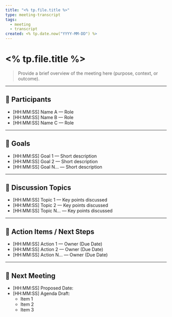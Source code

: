 ```yaml
---
title: "<% tp.file.title %>"
type: meeting-transcript
tags:
  - meeting
  - transcript
created: <% tp.date.now("YYYY-MM-DD") %>
---
```


# <% tp.file.title %>

> Provide a brief overview of the meeting here (purpose, context, or outcome).

---

## 🔗 Participants
- [HH:MM:SS] Name A — Role  
- [HH:MM:SS] Name B — Role  
- [HH:MM:SS] Name C — Role  

---

## 🎯 Goals
- [HH:MM:SS] Goal 1 — Short description  
- [HH:MM:SS] Goal 2 — Short description  
- [HH:MM:SS] Goal N… — Short description  

---

## 🔖 Discussion Topics
- [HH:MM:SS] Topic 1 — Key points discussed  
- [HH:MM:SS] Topic 2 — Key points discussed  
- [HH:MM:SS] Topic N… — Key points discussed  

---

## 📅 Action Items / Next Steps
- [HH:MM:SS] Action 1 — Owner (Due Date)  
- [HH:MM:SS] Action 2 — Owner (Due Date)  
- [HH:MM:SS] Action N… — Owner (Due Date)  

---

## 🧭 Next Meeting
- [HH:MM:SS] Proposed Date:  
- [HH:MM:SS] Agenda Draft:  
  - Item 1  
  - Item 2  
  - Item 3  

